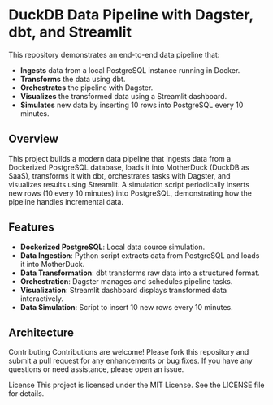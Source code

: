 # DuckDB Data Pipeline with Dagster, dbt, and Streamlit

This repository demonstrates an end-to-end data pipeline that:
- **Ingests** data from a local PostgreSQL instance running in Docker.
- **Transforms** the data using dbt.
- **Orchestrates** the pipeline with Dagster.
- **Visualizes** the transformed data using a Streamlit dashboard.
- **Simulates** new data by inserting 10 rows into PostgreSQL every 10 minutes.


## Overview

This project builds a modern data pipeline that ingests data from a Dockerized PostgreSQL database, loads it into MotherDuck (DuckDB as SaaS), transforms it with dbt, orchestrates tasks with Dagster, and visualizes results using Streamlit. A simulation script periodically inserts new rows (10 every 10 minutes) into PostgreSQL, demonstrating how the pipeline handles incremental data.

## Features

- **Dockerized PostgreSQL**: Local data source simulation.
- **Data Ingestion**: Python script extracts data from PostgreSQL and loads it into MotherDuck.
- **Data Transformation**: dbt transforms raw data into a structured format.
- **Orchestration**: Dagster manages and schedules pipeline tasks.
- **Visualization**: Streamlit dashboard displays transformed data interactively.
- **Data Simulation**: Script to insert 10 new rows every 10 minutes.

## Architecture



Contributing
Contributions are welcome! Please fork this repository and submit a pull request for any enhancements or bug fixes. If you have any questions or need assistance, please open an issue.

License
This project is licensed under the MIT License. See the LICENSE file for details.
